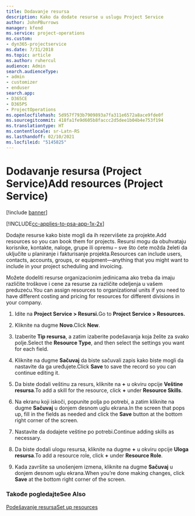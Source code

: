 ```yaml
---
title: Dodavanje resursa
description: Kako da dodate resurse u uslugu Project Service
author: JohnPBurrows
manager: kfend
ms.service: project-operations
ms.custom:
- dyn365-projectservice
ms.date: 7/31/2018
ms.topic: article
ms.author: ruhercul
audience: Admin
search.audienceType:
- admin
- customizer
- enduser
search.app:
- D365CE
- D365PS
- ProjectOperations
ms.openlocfilehash: 5d957f793b7909893a7fa311e6572a8ace9fde0f
ms.sourcegitcommit: 418fa1fe9d605b8faccc2d5dee1b04b4e753f194
ms.translationtype: HT
ms.contentlocale: sr-Latn-RS
ms.lasthandoff: 02/10/2021
ms.locfileid: "5145825"
---
```

# <a name="add-resources-project-service"></a><span data-ttu-id="285c1-103">Dodavanje resursa (Project Service)</span><span class="sxs-lookup"><span data-stu-id="285c1-103">Add resources (Project Service)</span></span>

[!include [banner](../includes/psa-now-project-operations.md)]

[!INCLUDE[cc-applies-to-psa-app-1x-2x](../includes/cc-applies-to-psa-app-1x-2x.md)]

<span data-ttu-id="285c1-104">Dodajte resurse kako biste mogli da ih rezervišete za projekte.</span><span class="sxs-lookup"><span data-stu-id="285c1-104">Add resources so you can book them for projects.</span></span> <span data-ttu-id="285c1-105">Resursi mogu da obuhvataju korisnike, kontakte, naloge, grupe ili opremu – sve što ćete možda želeti da uključite u planiranje i fakturisanje projekta.</span><span class="sxs-lookup"><span data-stu-id="285c1-105">Resources can include users, contacts, accounts, groups, or equipment—anything that you might want to include in your project scheduling and invoicing.</span></span>  
  
<span data-ttu-id="285c1-106">Možete dodeliti resurse organizacionim jedinicama ako treba da imaju različite troškove i cene za resurse za različite odeljenja u vašem preduzeću.</span><span class="sxs-lookup"><span data-stu-id="285c1-106">You can assign resources to organizational units if you need to have different costing and pricing for resources for different divisions in your company.</span></span>  
  
1.  <span data-ttu-id="285c1-107">Idite na **Project Service > Resursi.**</span><span class="sxs-lookup"><span data-stu-id="285c1-107">Go to **Project Service > Resources.**</span></span>  
  
2.  <span data-ttu-id="285c1-108">Kliknite na dugme **Novo**.</span><span class="sxs-lookup"><span data-stu-id="285c1-108">Click **New**.</span></span>  
  
3.  <span data-ttu-id="285c1-109">Izaberite **Tip resursa**, a zatim izaberite podešavanja koja želite za svako polje.</span><span class="sxs-lookup"><span data-stu-id="285c1-109">Select the **Resource Type**, and then select the settings you want for each field.</span></span>  
  
4.  <span data-ttu-id="285c1-110">Kliknite na dugme **Sačuvaj** da biste sačuvali zapis kako biste mogli da nastavite da ga uređujete.</span><span class="sxs-lookup"><span data-stu-id="285c1-110">Click **Save** to save the record so you can continue editing it.</span></span>  
  
5.  <span data-ttu-id="285c1-111">Da biste dodali veštinu za resurs, kliknite na **+** u okviru opcije **Veštine resursa**.</span><span class="sxs-lookup"><span data-stu-id="285c1-111">To add a skill for the resource, click **+** under **Resource Skills**.</span></span>  
  
6.  <span data-ttu-id="285c1-112">Na ekranu koji iskoči, popunite polja po potrebi, a zatim kliknite na dugme **Sačuvaj** u donjem desnom uglu ekrana.</span><span class="sxs-lookup"><span data-stu-id="285c1-112">In the screen that pops up, fill in the fields as needed and click the **Save** button at the bottom right corner of the screen.</span></span>  
  
7.  <span data-ttu-id="285c1-113">Nastavite da dodajete veštine po potrebi.</span><span class="sxs-lookup"><span data-stu-id="285c1-113">Continue adding skills as necessary.</span></span>  
  
8.  <span data-ttu-id="285c1-114">Da biste dodali ulogu resursa, kliknite na dugme **+** u okviru opcije **Uloga resursa**.</span><span class="sxs-lookup"><span data-stu-id="285c1-114">To add a resource role, click **+** under **Resource Role**.</span></span>  
  
9. <span data-ttu-id="285c1-115">Kada završite sa unošenjem izmena, kliknite na dugme **Sačuvaj** u donjem desnom uglu ekrana.</span><span class="sxs-lookup"><span data-stu-id="285c1-115">When you’re done making changes, click **Save** at the bottom right corner of the screen.</span></span>  
  
### <a name="see-also"></a><span data-ttu-id="285c1-116">Takođe pogledajte</span><span class="sxs-lookup"><span data-stu-id="285c1-116">See Also</span></span>  
 [<span data-ttu-id="285c1-117">Podešavanje resursa</span><span class="sxs-lookup"><span data-stu-id="285c1-117">Set up resources</span></span>](../psa/set-up-resources.md)

